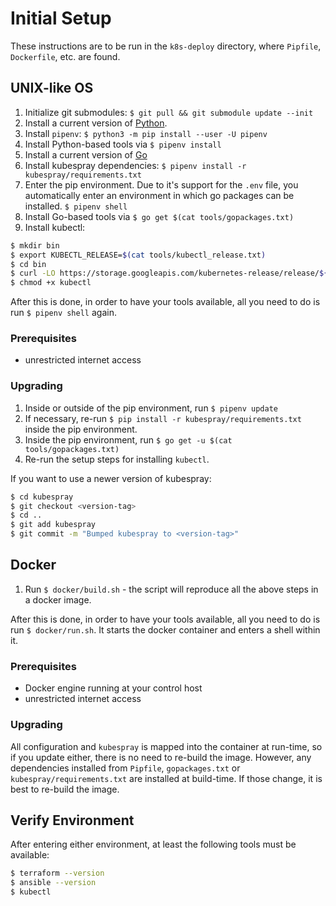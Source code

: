 Initial Setup
=============

These instructions are to be run in the `k8s-deploy` directory, where
`Pipfile`, `Dockerfile`, etc. are found.

UNIX-like OS
------------

1. Initialize git submodules: `$ git pull && git submodule update --init`
1. Install a current version of [Python](https://www.python.org/).
1. Install `pipenv`: `$ python3 -m pip install --user -U pipenv`
1. Install Python-based tools via `$ pipenv install`
1. Install a current version of [Go](https://golang.org/)
1. Install kubespray dependencies: `$ pipenv install -r kubespray/requirements.txt`
1. Enter the pip environment. Due to it's support for the `.env` file, you
   automatically enter an environment in which go packages can be installed.
   `$ pipenv shell`
1. Install Go-based tools via `$ go get $(cat tools/gopackages.txt)`
1. Install kubectl:
  ```bash
  $ mkdir bin
  $ export KUBECTL_RELEASE=$(cat tools/kubectl_release.txt)
  $ cd bin
  $ curl -LO https://storage.googleapis.com/kubernetes-release/release/${KUBECTL_RELEASE}/bin/linux/amd64/kubectl
  $ chmod +x kubectl
  ```

After this is done, in order to have your tools available, all you need
to do is run `$ pipenv shell` again.

### Prerequisites

- unrestricted internet access

### Upgrading

1. Inside or outside of the pip environment, run `$ pipenv update`
1. If necessary, re-run `$ pip install -r kubespray/requirements.txt`
  inside the pip environment.
1. Inside the pip environment, run `$ go get -u $(cat tools/gopackages.txt)`
1. Re-run the setup steps for installing `kubectl`.

If you want to use a newer version of kubespray:

```bash
$ cd kubespray
$ git checkout <version-tag>
$ cd ..
$ git add kubespray
$ git commit -m "Bumped kubespray to <version-tag>"
```

Docker
------

1. Run `$ docker/build.sh` - the script will reproduce all the above steps in
   a docker image.

After this is done, in order to have your tools available, all you need
to do is run `$ docker/run.sh`. It starts the docker container and enters a
shell within it.

### Prerequisites

- Docker engine running at your control host
- unrestricted internet access

### Upgrading

All configuration and `kubespray` is mapped into the container at run-time,
so if you update either, there is no need to re-build the image. However,
any dependencies installed from `Pipfile`, `gopackages.txt` or
`kubespray/requirements.txt` are installed at build-time. If those change,
it is best to re-build the image.

Verify Environment
------------------

After entering either environment, at least the following tools must be
available:

```bash
$ terraform --version
$ ansible --version
$ kubectl
```
